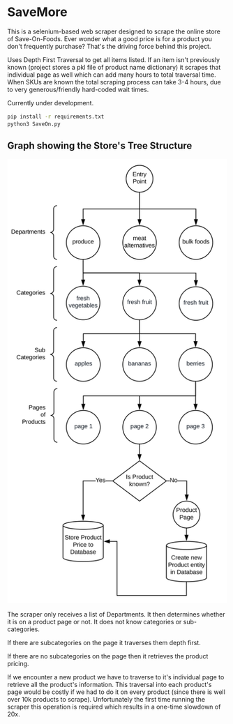 # SaveMore

This is a selenium-based web scraper designed to scrape the online store of Save-On-Foods. Ever wonder what a good price is for a product you don't frequently purchase? That's the driving force behind this project.

Uses Depth First Traversal to get all items listed. If an item isn't previously known (project stores a pkl file of product name dictionary) it scrapes that individual page as well which can add many hours to total traversal time. When SKUs are known the total scraping process can take 3-4 hours, due to very generous/friendly hard-coded wait times.

Currently under development.

```bash
pip install -r requirements.txt
python3 SaveOn.py
```

## Graph showing the Store's Tree Structure
![Graph](./Graph.svg)

The scraper only receives a list of Departments. It then determines whether it is on a product page or not. It does not know categories or sub-categories. 

If there are subcategories on the page it traverses them depth first.

If there are no subcategories on the page then it retrieves the product pricing.

If we encounter a new product we have to traverse to it's individual page to retrieve all the product's information. This traversal into each product's page would be costly if we had to do it on every product (since there is well over 10k products to scrape). Unfortunately the first time running the scraper this operation is required which results in a one-time slowdown of 20x. 
